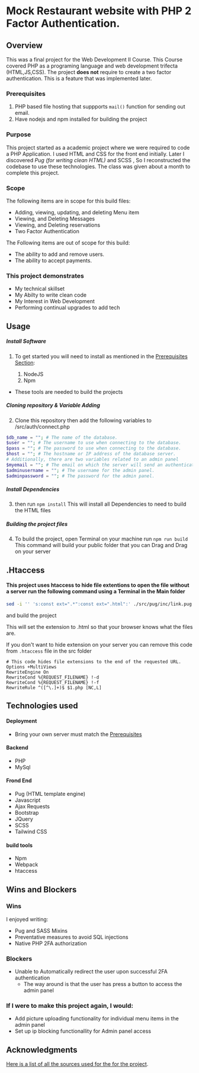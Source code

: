 # Mock Restaurant website with PHP 2 Factor Authentication.

## Overview

This was a final project for the Web Development II Course. This Course covered PHP as a programing language and web development trifecta (HTML,JS,CSS). The project **does not** require to create a two factor authentication. This is a feature that was implemented later.

### Prerequisites

1. PHP based file hosting that suppports `mail()` function for sending out email.
2. Have nodejs and npm installed for building the project

### Purpose

This project started as a academic project where we were required to code a PHP Application. I used HTML and CSS for the front end initially. Later I discovered _Pug (for writing clean HTML)_ and SCSS , So I reconstructed the codebase to use these technologies.
The class was given about a month to complete this project.

### Scope

The following items are in scope for this build files:

- Adding, viewing, updating, and deleting Menu item
- Viewing, and Deleting Messages
- Viewing, and Deleting reservations
- Two Factor Authentication

The Following items are out of scope for this build:

- The ability to add and remove users.
- The ability to accept payments.

### This project demonstrates

- My technical skillset
- My Abilty to write clean code
- My Interest in Web Development
- Performing continual upgrades to add tech

## Usage

##### Install Software

1.  To get started you will need to install as mentioned in the [Prerequisites Section](#Prerequisites):

    1. NodeJS
    2. Npm

- These tools are needed to build the projects

##### Cloning repository & Variable Adding

2. Clone this repository then add the following variables to /src/auth/connect.php

```php
$db_name = ""; # The name of the database.
$user = ""; # The username to use when connecting to the database.
$pass = ""; # The password to use when connecting to the database.
$host = ""; # The hostname or IP address of the database server.
# Additionally, there are two variables related to an admin panel
$myemail = ""; # The email on which the server will send an authentication code.
$adminusername = ""; # The username for the admin panel.
$adminpassword = ""; # The password for the admin panel.
```

##### Install Dependencies

3.  then run
    `npm install`
    This will install all Dependencies to need to build the HTML files

##### Building the project files

4.  To build the project, open Terminal on your machine run `npm run build`
    This command will build your public folder that you can Drag and Drag on your server

## .Htaccess

#### This project uses htaccess to hide file extentions to open the file without a server run the following command using a Terminal in the Main folder

```bash
sed -i '' 's:const ext=".*":const ext=".html":' ./src/pug/inc/link.pug
```

and build the project

This will set the extension to .html so that your browser knows what the files are.

If you don't want to hide extension on your server you can remove this code from `.htaccess` file in the src folder

```apacheconf
# This code hides file extensions to the end of the requested URL.
Options +MultiViews
RewriteEngine On
RewriteCond %{REQUEST_FILENAME} !-d
RewriteCond %{REQUEST_FILENAME} !-f
RewriteRule ^([^\.]+)$ $1.php [NC,L]

```

## Technologies used

#### Deployment

- Bring your own server must match the [Prerequisites](#Prerequisites)

#### Backend

- PHP
- MySql

#### Frond End

- Pug (HTML template engine)
- Javascript
- Ajax Requests
- Bootstrap
- JQuery
- SCSS
- Tailwind CSS

#### build tools

- Npm
- Webpack
- htaccess

## Wins and Blockers

### Wins

I enjoyed writing:

- Pug and SASS Mixins
- Preventative measures to avoid SQL injections
- Native PHP 2FA authorization

### Blockers

- Unable to Automatically redirect the user upon successful 2FA authentication
  - The way around is that the user has press a button to access the admin panel

### If I were to make this project again, I would:

- Add picture uploading functionality for individual menu items in the admin panel
- Set up ip blocking functionallity for Admin panel access

## Acknowledgments

[Here is a list of all the sources used for the for the project](/src/pug/photocredits.pug).
